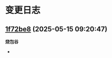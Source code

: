 # 变更日志

## [1f72be8](https://github.com/githurosi/bia-pain-bache/commit/1f72be8) (2025-05-15 09:20:47)
**烧包谷**

- 

